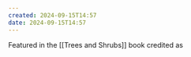 ```yaml
---
created: 2024-09-15T14:57
date: 2024-09-15T14:57
---
```

Featured in the [[Trees and Shrubs]] book credited as 